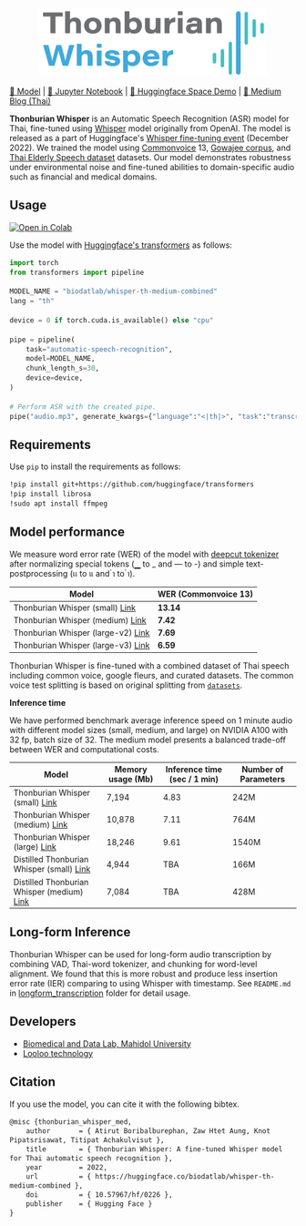 <p align="center">
  <img src="assets/thonburian-whisper-logo.png" width="400"/>
</p>

[🤖 Model](https://huggingface.co/biodatlab/whisper-th-medium-combined) | [📔 Jupyter Notebook](https://github.com/biodatlab/thonburian-whisper/blob/main/thonburian_whisper_notebook.ipynb) | [🤗 Huggingface Space Demo](https://huggingface.co/spaces/biodatlab/whisper-thai-demo) | [📃 Medium Blog (Thai)](https://medium.com/@Loolootech/thonburian-whisper-asr-27c067c534cb)

**Thonburian Whisper** is an Automatic Speech Recognition (ASR) model for Thai, fine-tuned using [Whisper](https://openai.com/blog/whisper/) model
originally from OpenAI. The model is released as a part of Huggingface's [Whisper fine-tuning event](https://github.com/huggingface/community-events/tree/main/whisper-fine-tuning-event)  (December 2022). We trained the model using [Commonvoice](https://commonvoice.mozilla.org/th) 13, [Gowajee corpus](https://github.com/ekapolc/gowajee_corpus), and [Thai Elderly Speech dataset](https://github.com/VISAI-DATAWOW/Thai-Elderly-Speech-dataset/releases/tag/v1.0.0) datasets. Our model demonstrates robustness under environmental noise and fine-tuned abilities to
domain-specific audio such as financial and medical domains.

## Usage

[![Open in Colab](https://colab.research.google.com/assets/colab-badge.svg)](https://colab.research.google.com/github/biodatlab/thonburian-whisper/blob/main/thonburian_whisper_notebook.ipynb)

Use the model with [Huggingface's transformers](https://github.com/huggingface/transformers) as follows:

```py
import torch
from transformers import pipeline

MODEL_NAME = "biodatlab/whisper-th-medium-combined"
lang = "th"

device = 0 if torch.cuda.is_available() else "cpu"

pipe = pipeline(
    task="automatic-speech-recognition",
    model=MODEL_NAME,
    chunk_length_s=30,
    device=device,
)

# Perform ASR with the created pipe.
pipe("audio.mp3", generate_kwargs={"language":"<|th|>", "task":"transcribe"}, batch_size=16)["text"]
```

## Requirements

Use `pip` to install the requirements as follows:

```sh
!pip install git+https://github.com/huggingface/transformers
!pip install librosa
!sudo apt install ffmpeg
```

## Model performance

We measure word error rate (WER) of the model with [deepcut tokenizer](https://github.com/rkcosmos/deepcut) after
normalizing special tokens (▁ to _ and — to -) and simple text-postprocessing (เเ to แ and  ํา to  ำ).

| **Model**                         | **WER (Commonvoice 13)** |
| --------------------------------- | ------------------------ |
| Thonburian Whisper (small) [Link](https://huggingface.co/biodatlab/whisper-th-small-combined)      | **13.14**                 |
| Thonburian Whisper (medium) [Link](https://huggingface.co/biodatlab/whisper-th-medium-combined)       | **7.42**                 |
| Thonburian Whisper (large-v2) [Link](https://huggingface.co/biodatlab/whisper-th-large-combined)     | **7.69**                 |
| Thonburian Whisper (large-v3) [Link](https://huggingface.co/biodatlab/whisper-th-large-v3-combined)      | **6.59**                 |


Thonburian Whisper is fine-tuned with a combined dataset of Thai speech including common voice, google fleurs, and curated datasets.
The common voice test splitting is based on original splitting from [`datasets`](https://huggingface.co/docs/datasets/index).

**Inference time**

We have performed benchmark average inference speed on 1 minute audio with different model sizes (small, medium, and large)
on NVIDIA A100 with 32 fp, batch size of 32. The medium model presents a balanced trade-off between WER and computational costs.

| **Model**                   | **Memory usage (Mb)**    | **Inference time (sec / 1 min)** | **Number of Parameters** |
| --------------------------- | ------------------------ | -------------------------------- | ------------------------ |
| Thonburian Whisper (small) [Link](https://huggingface.co/biodatlab/whisper-th-small-combined)  | 7,194                    | 4.83                             | 242M                     |
| Thonburian Whisper (medium) [Link](https://huggingface.co/biodatlab/whisper-th-medium-combined) | 10,878                   | 7.11                             | 764M                     |
| Thonburian Whisper (large) [Link](https://huggingface.co/biodatlab/whisper-th-large-combined)  | 18,246                   | 9.61                             | 1540M                    |
| Distilled Thonburian Whisper (small) [Link](https://huggingface.co/biodatlab/distill-whisper-th-small) | 4,944            |              TBA                    | 166M                     |
| Distilled Thonburian Whisper (medium) [Link](https://huggingface.co/biodatlab/distill-whisper-th-medium) | 7,084           |               TBA                   | 428M                     |

## Long-form Inference

Thonburian Whisper can be used for long-form audio transcription by combining VAD, Thai-word tokenizer, and chunking for word-level alignment.
We found that this is more robust and produce less insertion error rate (IER) comparing to using Whisper with timestamp. See `README.md` in [longform_transcription](https://github.com/biodatlab/thonburian-whisper/tree/main/longform_transcription) folder for detail usage.


## Developers

- [Biomedical and Data Lab, Mahidol University](https://biodatlab.github.io/)
- [Looloo technology](https://loolootech.com/)

## Citation

If you use the model, you can cite it with the following bibtex.

```
@misc {thonburian_whisper_med,
    author       = { Atirut Boribalburephan, Zaw Htet Aung, Knot Pipatsrisawat, Titipat Achakulvisut },
    title        = { Thonburian Whisper: A fine-tuned Whisper model for Thai automatic speech recognition },
    year         = 2022,
    url          = { https://huggingface.co/biodatlab/whisper-th-medium-combined },
    doi          = { 10.57967/hf/0226 },
    publisher    = { Hugging Face }
}
```
